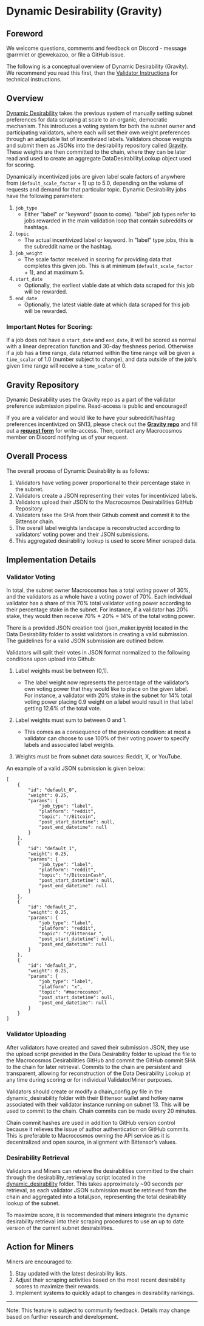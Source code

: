 # Dynamic Desirability (Gravity)

## Foreword 

We welcome questions, comments and feedback on Discord - message @arrmlet or @ewekazoo, or file a GitHub issue. 

The following is a conceptual overview of Dynamic Desirability (Gravity). We recommend you read this first, then the [Validator Instructions](dd_validator_instructions.md) for technical instructions. 


## Overview

[Dynamic Desirability](../dynamic_desirability) takes the previous system of manually setting subnet preferences for data scraping at scale to an organic, democratic mechanism. This introduces a voting system for both the subnet owner and participating validators, where each will set their own weight preferences through an adaptable list of incentivized labels. Validators choose weights and submit them as JSONs into the desirability repository called [Gravity](https://github.com/macrocosm-os/gravity/tree/main). These weights are then committed to the chain, where they can be later read and used to create an aggregate DataDesirabilityLookup object used for scoring. 

Dynamically incentivized jobs are given label scale factors of anywhere from (`default_scale_factor` + 1) up to 5.0, depending on the volume of requests and demand for that particular topic. Dynamic Desirability jobs have the following parameters: 

1. `job_type`
    - Either "label" or "keyword" (soon to come). "label" job types refer to jobs rewarded in the main validation loop that contain subreddits or hashtags.
2. `topic`
    - The actual incentivized label or keyword. In "label" type jobs, this is the subreddit name or the hashtag.
3. `job_weight`
    - The scale factor received in scoring for providing data that completes this given job. This is at minimum (`default_scale_factor` + 1), and at maximum 5.
4. `start_date`
    - Optionally, the earliest viable date at which data scraped for this job will be rewarded.
5. `end_date`
    - Optionally, the latest viable date at which data scraped for this job will be rewarded.
  
### Important Notes for Scoring: 
If a job does not have a `start_date` and `end_date`, it will be scored as normal with a linear deprecation function and 30-day freshness period. Otherwise if a job has a time range, data returned within the time range will be given a `time_scalar` of 1.0 (number subject to change), and data outside of the job's given time range will receive a `time_scalar` of 0. 

## Gravity Repository

Dynamic Desirability uses the Gravity repo as a part of the validator preference submission pipeline. Read-access is public and encouraged! 

If you are a validator and would like to have your subreddit/hashtag preferences incentivized on SN13, please check out the [**Gravity repo**](https://github.com/macrocosm-os/gravity/tree/main) and fill out a [**request form**](https://forms.gle/BzLg4SwWgmi9xVC18) for write-access. Then, contact any Macrocosmos member on Discord notifying us of your request.


## Overall Process

The overall process of Dynamic Desirability is as follows:

1. Validators have voting power proportional to their percentage stake in the subnet. 
2. Validators create a JSON representing their votes for incentivized labels. 
3. Validators upload their JSON to the Macrocosmos Desirabilities GitHub Repository.
4. Validators take the SHA from their Github commit and commit it to the Bittensor chain. 
5. The overall label weights landscape is reconstructed according to validators’ voting power and their JSON submissions.
6. This aggregated desirability lookup is used to score Miner scraped data. 


## Implementation Details

### Validator Voting

In total, the subnet owner Macrocosmos has a total voting power of 30%, and the validators as a whole have a voting power of 70%. Each individual validator has a share of this 70% total validator voting power according to their percentage stake in the subnet. For instance, if a validator has 20% stake, they would then receive 70% * 20% = 14% of the total voting power. 

There is a provided JSON creation tool (json_maker.ipynb) located in the Data Desirability folder to assist validators in creating a valid submission. The guidelines for a valid JSON submission are outlined below. 

Validators will split their votes in JSON format normalized to the following conditions upon upload into Github: 

1. Label weights must be between (0,1]. 
    - The label weight now represents the percentage of the validator’s own voting power that they would like to place on the given label. For instance, a validator with 20% stake in the subnet for 14% total voting power placing 0.9 weight on a label would result in that label getting 12.6% of the total vote. 

2. Label weights must sum to between 0 and 1. 
    - This comes as a consequence of the previous condition: at most a validator can choose to use 100% of their voting power to specify labels and associated label weights. 

2. Weights must be from subnet data sources: Reddit, X, or YouTube.



An example of a valid JSON submission is given below:
```
[
    {
        "id": "default_0",
        "weight": 0.25,
        "params": {
            "job_type": "label",
            "platform": "reddit",
            "topic": "r/Bitcoin",
            "post_start_datetime": null,
            "post_end_datetime": null
        }
    },
    {
        "id": "default_1",
        "weight": 0.25,
        "params": {
            "job_type": "label",
            "platform": "reddit",
            "topic": "r/BitcoinCash",
            "post_start_datetime": null,
            "post_end_datetime": null
        }
    },
    {
        "id": "default_2",
        "weight": 0.25,
        "params": {
            "job_type": "label",
            "platform": "reddit",
            "topic": "r/Bittensor_",
            "post_start_datetime": null,
            "post_end_datetime": null
        }
    },
    {
        "id": "default_3",
        "weight": 0.25,
        "params": {
            "job_type": "label",
            "platform": "x",
            "topic": "#macrocosmos",
            "post_start_datetime": null,
            "post_end_datetime": null
        }
    }
]
```


### Validator Uploading

After validators have created and saved their submission JSON, they use the upload script provided in the Data Desirability folder to upload the file to the Macrocosmos Desirabilities GitHub and commit the GitHub commit SHA to the chain for later retrieval. Commits to the chain are persistent and transparent, allowing for reconstruction of the Data Desirability Lookup at any time during scoring or for individual Validator/Miner purposes. 

Validators should create or modify a chain_config.py file in the dynamic_desirability folder with their Bittensor wallet and hotkey name associated with their validator instance running on subnet 13. This will be used to commit to the chain. Chain commits can be made every 20 minutes. 

Chain commit hashes are used in addition to GitHub version control because it relieves the issue of author authentication on GitHub commits. This is preferable to Macrocosmos owning the API service as it is decentralized and open source, in alignment with Bittensor’s values. 

### Desirability Retrieval

Validators and Miners can retrieve the desirabilities committed to the chain through the desirability_retrieval.py script located in the [dynamic_desirability](../dynamic_desirability) folder. This takes approximately ~90 seconds per retrieval, as each validator JSON submission must be retrieved from the chain and aggregated into a total.json, representing the total desirability lookup of the subnet. 

To maximize score, it is recommended that miners integrate the dynamic desirability retrieval into their scraping procedures to use an up to date version of the current subnet desirabilities. 


## Action for Miners

Miners are encouraged to:
1. Stay updated with the latest desirability lists.
2. Adjust their scraping activities based on the most recent desirability scores to maximize their rewards.
3. Implement systems to quickly adapt to changes in desirability rankings.

---

Note: This feature is subject to community feedback. Details may change based on further research and development.
